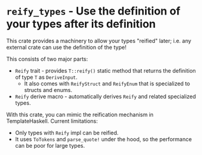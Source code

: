 # `reify_types` - Use the definition of your types after its definition

This crate provides a machinery to allow your types "reified" later;
i.e. any external crate can use the definition of the type!

This consists of two major parts:

- `Reify` trait - provides `T::reify()` static method that returns the definition of type `T` as `DeriveInput`.
  + It also comes with `ReifyStruct` and `ReifyEnum` that is specialized to structs and enums.
- `Reify` derive macro - automatically derives `Reify` and related specialized types.

With this crate, you can mimic the reification mechanism in TemplateHaskell.
Current limitations:

- Only types with `Reify` impl can be reified.
- It uses `ToTokens` and `parse_quote!` under the hood, so the performance can be poor for large types.
